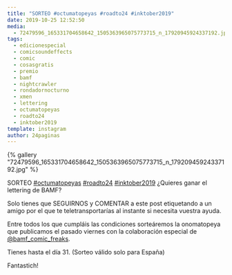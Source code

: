 ```yaml
---
title: "SORTEO #octumatopeyas #roadto24 #inktober2019"
date: 2019-10-25 12:52:50
media: 
  - 72479596_165331704658642_1505363965075773715_n_17920945924337192.jpg
tags: 
  - edicionespecial
  - comicsoundeffects
  - comic
  - cosasgratis
  - premio
  - bamf
  - nightcrawler
  - rondadornocturno
  - xmen
  - lettering
  - octumatopeyas
  - roadto24
  - inktober2019
template: instagram
author: 24paginas
---
```


{% gallery "72479596_165331704658642_1505363965075773715_n_17920945924337192.jpg" %}

SORTEO [#octumatopeyas](/etiquetas/octumatopeyas) [#roadto24](/etiquetas/roadto24) [#inktober2019](/etiquetas/inktober2019)
¿Quieres ganar el lettering de BAMF?

Solo tienes que SEGUIRNOS y COMENTAR a este post etiquetando a un amigo por el que te teletransportarías al instante si necesita vuestra ayuda.

Entre todos los que cumpláis las condiciones sorteáremos la onomatopeya que publicamos el pasado viernes con la colaboración especial de [@bamf_comic_freaks](https://instagram.com/bamf_comic_freaks).

Tienes hasta el día 31.
(Sorteo válido solo para España)

Fantastich!
